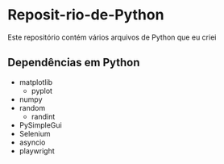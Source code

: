 # Reposit-rio-de-Python
Este repositório contém vários arquivos de Python que eu criei

## Dependências em Python



* matplotlib
  * pyplot 
* numpy
* random
   * randint 
* PySimpleGui
* Selenium
* asyncio
* playwright


